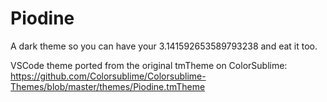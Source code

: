# Piodine
A dark theme so you can have your 3.141592653589793238 and eat it too.

VSCode theme ported from the original tmTheme on ColorSublime: https://github.com/Colorsublime/Colorsublime-Themes/blob/master/themes/Piodine.tmTheme
